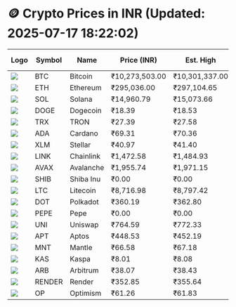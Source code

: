 # 🪙 Crypto Prices in INR (Updated: 2025-07-17 18:22:02)

| Logo | Symbol | Name       | Price (INR) | Est. High | Est. Low | Gross Profit | Fees | Net Profit | ROI % |
|------|--------|------------|-------------|-----------|----------|---------------|------|-------------|--------|
| ![](https://coin-images.coingecko.com/coins/images/1/large/bitcoin.png?1696501400) | BTC    | Bitcoin    | ₹10,273,503.00 | ₹10,301,337.00 | ₹10,245,669.00 | ₹543.33 | ₹200.00 | ₹343.33 | 0.34% |
| ![](https://coin-images.coingecko.com/coins/images/279/large/ethereum.png?1696501628) | ETH    | Ethereum   | ₹295,036.00 | ₹297,104.65 | ₹292,967.35 | ₹1,412.21 | ₹200.00 | ₹1,212.21 | 1.21% |
| ![](https://coin-images.coingecko.com/coins/images/4128/large/solana.png?1718769756) | SOL    | Solana     | ₹14,960.79 | ₹15,073.66 | ₹14,847.92 | ₹1,520.29 | ₹200.00 | ₹1,320.29 | 1.32% |
| ![](https://coin-images.coingecko.com/coins/images/5/large/dogecoin.png?1696501409) | DOGE   | Dogecoin   | ₹18.39 | ₹18.53 | ₹18.25 | ₹1,512.16 | ₹200.00 | ₹1,312.16 | 1.31% |
| ![](https://coin-images.coingecko.com/coins/images/1094/large/tron-logo.png?1696502193) | TRX    | TRON       | ₹27.39 | ₹27.58 | ₹27.20 | ₹1,378.55 | ₹200.00 | ₹1,178.55 | 1.18% |
| ![](https://coin-images.coingecko.com/coins/images/975/large/cardano.png?1696502090) | ADA    | Cardano    | ₹69.31 | ₹70.36 | ₹68.26 | ₹3,085.40 | ₹200.00 | ₹2,885.40 | 2.89% |
| ![](https://coin-images.coingecko.com/coins/images/100/large/fmpFRHHQ_400x400.jpg?1735231350) | XLM    | Stellar    | ₹40.97 | ₹41.40 | ₹40.54 | ₹2,123.85 | ₹200.00 | ₹1,923.85 | 1.92% |
| ![](https://coin-images.coingecko.com/coins/images/877/large/chainlink-new-logo.png?1696502009) | LINK   | Chainlink  | ₹1,472.58 | ₹1,484.93 | ₹1,460.23 | ₹1,691.65 | ₹200.00 | ₹1,491.65 | 1.49% |
| ![](https://coin-images.coingecko.com/coins/images/12559/large/Avalanche_Circle_RedWhite_Trans.png?1696512369) | AVAX   | Avalanche  | ₹1,955.74 | ₹1,971.15 | ₹1,940.33 | ₹1,588.03 | ₹200.00 | ₹1,388.03 | 1.39% |
| ![](https://coin-images.coingecko.com/coins/images/11939/large/shiba.png?1696511800) | SHIB   | Shiba Inu  | ₹0.00 | ₹0.00 | ₹0.00 | ₹1,517.26 | ₹200.00 | ₹1,317.26 | 1.32% |
| ![](https://coin-images.coingecko.com/coins/images/2/large/litecoin.png?1696501400) | LTC    | Litecoin   | ₹8,716.98 | ₹8,797.42 | ₹8,636.54 | ₹1,862.83 | ₹200.00 | ₹1,662.83 | 1.66% |
| ![](https://coin-images.coingecko.com/coins/images/12171/large/polkadot.png?1696512008) | DOT    | Polkadot   | ₹360.19 | ₹362.80 | ₹357.58 | ₹1,458.12 | ₹200.00 | ₹1,258.12 | 1.26% |
| ![](https://coin-images.coingecko.com/coins/images/29850/large/pepe-token.jpeg?1696528776) | PEPE   | Pepe       | ₹0.00 | ₹0.00 | ₹0.00 | ₹2,211.44 | ₹200.00 | ₹2,011.44 | 2.01% |
| ![](https://coin-images.coingecko.com/coins/images/12504/large/uniswap-logo.png?1720676669) | UNI    | Uniswap    | ₹764.59 | ₹772.33 | ₹756.85 | ₹2,044.92 | ₹200.00 | ₹1,844.92 | 1.84% |
| ![](https://coin-images.coingecko.com/coins/images/26455/large/aptos_round.png?1696525528) | APT    | Aptos      | ₹448.53 | ₹452.19 | ₹444.87 | ₹1,646.78 | ₹200.00 | ₹1,446.78 | 1.45% |
| ![](https://coin-images.coingecko.com/coins/images/30980/large/Mantle-Logo-mark.png?1739213200) | MNT    | Mantle     | ₹66.58 | ₹67.18 | ₹65.98 | ₹1,823.32 | ₹200.00 | ₹1,623.32 | 1.62% |
| ![](https://coin-images.coingecko.com/coins/images/25751/large/kaspa-icon-exchanges.png?1696524837) | KAS    | Kaspa      | ₹8.01 | ₹8.08 | ₹7.94 | ₹1,775.93 | ₹200.00 | ₹1,575.93 | 1.58% |
| ![](https://coin-images.coingecko.com/coins/images/16547/large/arb.jpg?1721358242) | ARB    | Arbitrum   | ₹38.07 | ₹38.43 | ₹37.71 | ₹1,933.40 | ₹200.00 | ₹1,733.40 | 1.73% |
| ![](https://coin-images.coingecko.com/coins/images/11636/large/rndr.png?1696511529) | RENDER | Render     | ₹352.85 | ₹355.64 | ₹350.06 | ₹1,592.28 | ₹200.00 | ₹1,392.28 | 1.39% |
| ![](https://coin-images.coingecko.com/coins/images/25244/large/Optimism.png?1696524385) | OP     | Optimism   | ₹61.26 | ₹61.83 | ₹60.69 | ₹1,868.42 | ₹200.00 | ₹1,668.42 | 1.67% |
